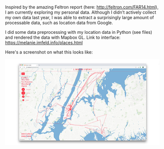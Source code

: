 Inspired by the amazing Feltron report (here: http://feltron.com/FAR14.html), I am currently exploring my personal data. Although I didn’t actively collect my own data last year, I was able to extract a surprisingly large amount of processable data, such as location data from Google. 


I did some data preprocessing with my location data in Python (see files) and rendered the data with Mapbox GL. Link to interface: https://melanie.imfeld.info/places.html


Here's a screenshot on what this looks like:


<img style="float: center;" src="https://raw.githubusercontent.com/melanieimfeld/personal_datareport/master/personal_paths_ny.jpg">



